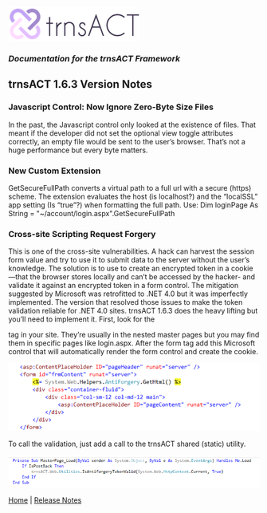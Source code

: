 ![Logo](../img/logo_default.png)  

### *Documentation for the trnsACT Framework*

## trnsACT 1.6.3 Version Notes

### Javascript Control: Now Ignore Zero-Byte Size Files

In the past, the Javascript control only looked at the existence of files. That meant if the developer did not set the optional view toggle attributes correctly, an empty file would be sent to the user’s browser. That’s not a huge performance but every byte matters.

### New Custom Extension

GetSecureFullPath converts a virtual path to a full url with a secure (https) scheme. The extension evaluates the host (is localhost?) and the “localSSL” app setting (Is “true”?) when formatting the full path.
Use: 
Dim loginPage As String = "~/account/login.aspx".GetSecureFullPath

### Cross-site Scripting Request Forgery

This is one of the cross-site vulnerabilities. A hack can harvest the session form value and try to use it to submit data to the server without the user’s knowledge. The solution is to use to create an encrypted token in a cookie—that the browser stores locally and can’t be accessed by the hacker- and validate it against an encrypted token in a form control.
The mitigation suggested by Microsoft was retrofitted to .NET 4.0 but it was imperfectly implemented. The version that resolved those issues to make the token validation reliable for .NET 4.0 sites. trnsACT 1.6.3 does the heavy lifting but you’ll need to implement it. 
First, look for the <form runat=”server”> tag in your site. They’re usually in the nested master pages but you may find them in specific pages like login.aspx. After the form tag add this Microsoft control that will automatically render the form control and create the cookie. 

 ![Antiforgery1](../img/antiforgery_1.png)

To call the validation, just add a call to the trnsACT shared (static) utility.
 
 ![Antiforgery2](../img/antiforgery_2.png)

[Home](../README.md) | [Release Notes](releasenotes.md)
